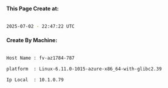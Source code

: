 
   
#### This Page Create at:

```bash

2025-07-02 - 22:47:22 UTC

```

#### Create By Machine:

```bash

Host Name : fv-az1784-787

platform  : Linux-6.11.0-1015-azure-x86_64-with-glibc2.39

Ip Local  : 10.1.0.79

```

